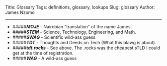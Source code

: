 Title: Glossary
Tags: definitions, glossary, lookups
Slug: glossary
Author: James Nzomo

<hr>

 - #####__*MOJE*__ - Nairobian "translation" of the name James.
 - #####__*STEM*__ - Science, Technology, Engineering, and Math.
 - #####__*SWAG*__ - Scientific wild-ass guess
 - #####__*TDT*__ - Thoughts and Deeds on Tech (What this blawg is about).
 - #####__*tdt.rocks*__ - See above. The .rocks was the cheapest sTLD I could get at the time of registration.
 - #####__*WAG*__ - A wild-ass guess
